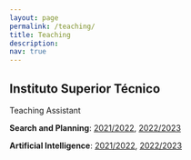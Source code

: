 ```yaml
---
layout: page
permalink: /teaching/
title: Teaching
description: 
nav: true
---
```



## Instituto Superior Técnico

Teaching Assistant

**Search and Planning**: [2021/2022](https://fenix.tecnico.ulisboa.pt/disciplinas/PPla/2021-2022/1-semestre), [2022/2023](https://fenix.tecnico.ulisboa.pt/disciplinas/PPla/2022-2023/1-semestre)

**Artificial Intelligence**: [2021/2022](https://fenix.tecnico.ulisboa.pt/disciplinas/IArt2/2021-2022/2-semestre), [2022/2023](https://fenix.tecnico.ulisboa.pt/disciplinas/IArt2/2022-2023/2-semestre)